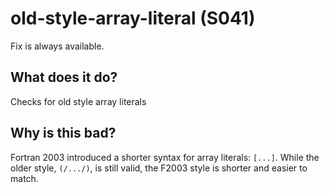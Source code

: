 # old-style-array-literal (S041)
Fix is always available.

## What does it do?
Checks for old style array literals

## Why is this bad?
Fortran 2003 introduced a shorter syntax for array literals: `[...]`. While the
older style, `(/.../)`, is still valid, the F2003 style is shorter and easier to
match.